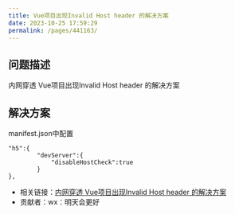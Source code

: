 ```yaml
---
title: Vue项目出现Invalid Host header 的解决方案
date: 2023-10-25 17:59:29
permalink: /pages/441163/
---
```


## 问题描述
内网穿透 Vue项目出现Invalid Host header 的解决方案
## 解决方案
manifest.json中配置
```
"h5":{
		"devServer":{
			"disableHostCheck":true
		}
},
```
+ 相关链接：[内网穿透 Vue项目出现Invalid Host header 的解决方案](https://blog.csdn.net/weixin_41549915/article/details/96132925)
+ 贡献者：wx：明天会更好
